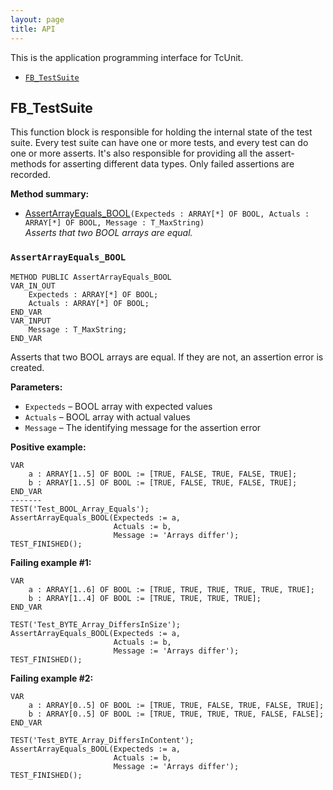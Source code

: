 ```yaml
---
layout: page
title: API
---
```


This is the application programming interface for TcUnit.

- [`FB_TestSuite`](#fb_testsuite)

## FB_TestSuite

This function block is responsible for holding the internal state of the test suite.
Every test suite can have one or more tests, and every test can do one or more asserts.
It's also responsible for providing all the assert-methods for asserting different data types.
Only failed assertions are recorded.

**Method summary:**

- [AssertArrayEquals_BOOL](#assertarrayequals_bool)`(Expecteds : ARRAY[*] OF BOOL, Actuals : ARRAY[*] OF BOOL, Message : T_MaxString)`  
*Asserts that two BOOL arrays are equal.*

### `AssertArrayEquals_BOOL`

```StructuredText
METHOD PUBLIC AssertArrayEquals_BOOL
VAR_IN_OUT
    Expecteds : ARRAY[*] OF BOOL;
    Actuals : ARRAY[*] OF BOOL;
END_VAR
VAR_INPUT
    Message : T_MaxString;
END_VAR
```

Asserts that two BOOL arrays are equal.
If they are not, an assertion error is created.

**Parameters:**

- `Expecteds` – BOOL array with expected values
- `Actuals` – BOOL array with actual values
- `Message` – The identifying message for the assertion error

**Positive example:**

```StructuredText
VAR
    a : ARRAY[1..5] OF BOOL := [TRUE, FALSE, TRUE, FALSE, TRUE];
    b : ARRAY[1..5] OF BOOL := [TRUE, FALSE, TRUE, FALSE, TRUE];
END_VAR
-------
TEST('Test_BOOL_Array_Equals');
AssertArrayEquals_BOOL(Expecteds := a,
                       Actuals := b,
                       Message := 'Arrays differ');
TEST_FINISHED();
```

**Failing example #1:**  

```StructuredText
VAR
    a : ARRAY[1..6] OF BOOL := [TRUE, TRUE, TRUE, TRUE, TRUE, TRUE];
    b : ARRAY[1..4] OF BOOL := [TRUE, TRUE, TRUE, TRUE];
END_VAR
 
TEST('Test_BYTE_Array_DiffersInSize');
AssertArrayEquals_BOOL(Expecteds := a,
                       Actuals := b,
                       Message := 'Arrays differ');
TEST_FINISHED();
```

**Failing example #2:**

```StructuredText
VAR
    a : ARRAY[0..5] OF BOOL := [TRUE, TRUE, FALSE, TRUE, FALSE, TRUE];
    b : ARRAY[0..5] OF BOOL := [TRUE, TRUE, TRUE, TRUE, FALSE, FALSE];
END_VAR
 
TEST('Test_BYTE_Array_DiffersInContent');
AssertArrayEquals_BOOL(Expecteds := a,
                       Actuals := b,
                       Message := 'Arrays differ');
TEST_FINISHED();
```
